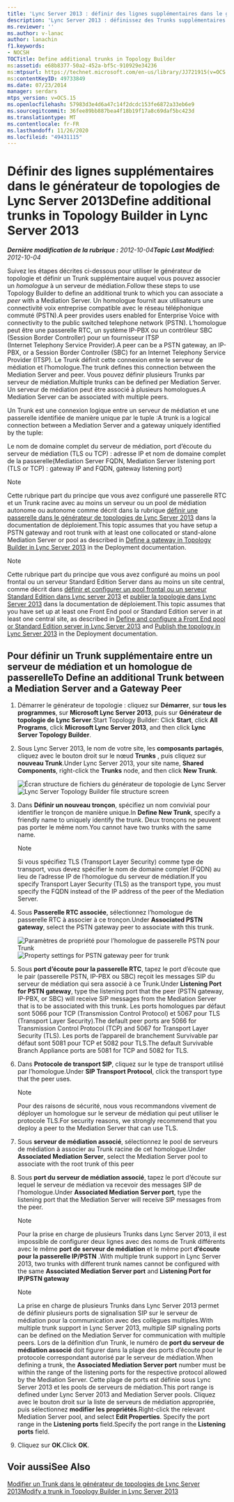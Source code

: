 ```yaml
---
title: 'Lync Server 2013 : définir des lignes supplémentaires dans le générateur de topologie'
description: 'Lync Server 2013 : définissez des Trunks supplémentaires dans le générateur de topologie.'
ms.reviewer: ''
ms.author: v-lanac
author: lanachin
f1.keywords:
- NOCSH
TOCTitle: Define additional trunks in Topology Builder
ms:assetid: e68b8377-50a2-452a-bf5c-910929e34236
ms:mtpsurl: https://technet.microsoft.com/en-us/library/JJ721915(v=OCS.15)
ms:contentKeyID: 49733849
ms.date: 07/23/2014
manager: serdars
mtps_version: v=OCS.15
ms.openlocfilehash: 57983d3e4d6a47c14f2dcdc153fe6872a33eb6e9
ms.sourcegitcommit: 36fee89bb887bea4f18b19f17a8c69daf5bc423d
ms.translationtype: MT
ms.contentlocale: fr-FR
ms.lasthandoff: 11/26/2020
ms.locfileid: "49431115"
---
```

# <a name="define-additional-trunks-in-topology-builder-in-lync-server-2013"></a><span data-ttu-id="8e3fe-103">Définir des lignes supplémentaires dans le générateur de topologies de Lync Server 2013</span><span class="sxs-lookup"><span data-stu-id="8e3fe-103">Define additional trunks in Topology Builder in Lync Server 2013</span></span>

<div data-xmlns="http://www.w3.org/1999/xhtml">

<div class="topic" data-xmlns="http://www.w3.org/1999/xhtml" data-msxsl="urn:schemas-microsoft-com:xslt" data-cs="https://msdn.microsoft.com/">

<div data-asp="https://msdn2.microsoft.com/asp">



</div>

<div id="mainSection">

<div id="mainBody"><span data-ttu-id="8e3fe-104">

<span> </span></span><span class="sxs-lookup"><span data-stu-id="8e3fe-104">

<span> </span></span></span>

<span data-ttu-id="8e3fe-105">_**Dernière modification de la rubrique :** 2012-10-04_</span><span class="sxs-lookup"><span data-stu-id="8e3fe-105">_**Topic Last Modified:** 2012-10-04_</span></span>

<span data-ttu-id="8e3fe-106">Suivez les étapes décrites ci-dessous pour utiliser le générateur de topologie et définir un Trunk supplémentaire auquel vous pouvez associer un *homologue* à un serveur de médiation.</span><span class="sxs-lookup"><span data-stu-id="8e3fe-106">Follow these steps to use Topology Builder to define an additional trunk to which you can associate a *peer* with a Mediation Server.</span></span> <span data-ttu-id="8e3fe-107">Un homologue fournit aux utilisateurs une connectivité voix entreprise compatible avec le réseau téléphonique commuté (PSTN).</span><span class="sxs-lookup"><span data-stu-id="8e3fe-107">A peer provides users enabled for Enterprise Voice with connectivity to the public switched telephone network (PSTN).</span></span> <span data-ttu-id="8e3fe-108">L’homologue peut être une passerelle RTC, un système IP-PBX ou un contrôleur SBC (Session Border Controller) pour un fournisseur ITSP (Internet Telephony Service Provider).</span><span class="sxs-lookup"><span data-stu-id="8e3fe-108">A peer can be a PSTN gateway, an IP-PBX, or a Session Border Controller (SBC) for an Internet Telephony Service Provider (ITSP).</span></span> <span data-ttu-id="8e3fe-109">Le Trunk définit cette connexion entre le serveur de médiation et l’homologue.</span><span class="sxs-lookup"><span data-stu-id="8e3fe-109">The trunk defines this connection between the Mediation Server and peer.</span></span> <span data-ttu-id="8e3fe-110">Vous pouvez définir plusieurs Trunks par serveur de médiation.</span><span class="sxs-lookup"><span data-stu-id="8e3fe-110">Multiple trunks can be defined per Mediation Server.</span></span> <span data-ttu-id="8e3fe-111">Un serveur de médiation peut être associé à plusieurs homologues.</span><span class="sxs-lookup"><span data-stu-id="8e3fe-111">A Mediation Server can be associated with multiple peers.</span></span>

<span data-ttu-id="8e3fe-112">Un Trunk est une connexion logique entre un serveur de médiation et une passerelle identifiée de manière unique par le tuple :</span><span class="sxs-lookup"><span data-stu-id="8e3fe-112">A trunk is a logical connection between a Mediation Server and a gateway uniquely identified by the tuple:</span></span>

<span data-ttu-id="8e3fe-113">Le nom de domaine complet du serveur de médiation, port d’écoute du serveur de médiation (TLS ou TCP) : adresse IP et nom de domaine complet de la passerelle</span><span class="sxs-lookup"><span data-stu-id="8e3fe-113">{Mediation Server FQDN, Mediation Server listening port (TLS or TCP) : gateway IP and FQDN, gateway listening port}</span></span>

<div>


> [!NOTE]  
> <span data-ttu-id="8e3fe-114">Cette rubrique part du principe que vous avez configuré une passerelle RTC et un Trunk racine avec au moins un serveur ou un pool de médiation autonome ou autonome comme décrit dans la rubrique <A href="lync-server-2013-define-a-gateway-in-topology-builder.md">définir une passerelle dans le générateur de topologies de Lync Server 2013</A> dans la documentation de déploiement.</span><span class="sxs-lookup"><span data-stu-id="8e3fe-114">This topic assumes that you have setup a PSTN gateway and root trunk with at least one collocated or stand-alone Mediation Server or pool as described in <A href="lync-server-2013-define-a-gateway-in-topology-builder.md">Define a gateway in Topology Builder in Lync Server 2013</A> in the Deployment documentation.</span></span>



</div>

<div>


> [!NOTE]  
> <span data-ttu-id="8e3fe-115">Cette rubrique part du principe que vous avez configuré au moins un pool frontal ou un serveur Standard Edition Server dans au moins un site central, comme décrit dans <A href="lync-server-2013-define-and-configure-a-front-end-pool-or-standard-edition-server.md">définir et configurer un pool frontal ou un serveur Standard Edition dans Lync server 2013</A> et <A href="lync-server-2013-publish-the-topology.md">publier la topologie dans Lync Server 2013</A> dans la documentation de déploiement.</span><span class="sxs-lookup"><span data-stu-id="8e3fe-115">This topic assumes that you have set up at least one Front End pool or Standard Edition server in at least one central site, as described in <A href="lync-server-2013-define-and-configure-a-front-end-pool-or-standard-edition-server.md">Define and configure a Front End pool or Standard Edition server in Lync Server 2013</A> and <A href="lync-server-2013-publish-the-topology.md">Publish the topology in Lync Server 2013</A> in the Deployment documentation.</span></span>



</div>

<div>

## <a name="to-define-an-additional-trunk-between-a-mediation-server-and-a-gateway-peer"></a><span data-ttu-id="8e3fe-116">Pour définir un Trunk supplémentaire entre un serveur de médiation et un homologue de passerelle</span><span class="sxs-lookup"><span data-stu-id="8e3fe-116">To Define an additional Trunk between a Mediation Server and a Gateway Peer</span></span>

1.  <span data-ttu-id="8e3fe-117">Démarrer le générateur de topologie : cliquez sur **Démarrer**, sur **tous les programmes**, sur **Microsoft Lync Server 2013**, puis sur **Générateur de topologie de Lync Server**.</span><span class="sxs-lookup"><span data-stu-id="8e3fe-117">Start Topology Builder: Click **Start**, click **All Programs**, click **Microsoft Lync Server 2013**, and then click **Lync Server Topology Builder**.</span></span>

2.  <span data-ttu-id="8e3fe-118">Sous Lync Server 2013, le nom de votre site, les **composants partagés**, cliquez avec le bouton droit sur le nœud **Trunks** , puis cliquez sur **nouveau Trunk**.</span><span class="sxs-lookup"><span data-stu-id="8e3fe-118">Under Lync Server 2013, your site name, **Shared Components**, right-click the **Trunks** node, and then click **New Trunk**.</span></span>
    
    <span data-ttu-id="8e3fe-119">![Écran structure de fichiers du générateur de topologie de Lync Server](images/JJ721915.90d5b349-aa1e-407a-87ed-fa112f478560(OCS.15).png "Écran structure de fichiers du générateur de topologie de Lync Server")</span><span class="sxs-lookup"><span data-stu-id="8e3fe-119">![Lync Server Topology Builder file structure screen](images/JJ721915.90d5b349-aa1e-407a-87ed-fa112f478560(OCS.15).png "Lync Server Topology Builder file structure screen")</span></span>

3.  <span data-ttu-id="8e3fe-120">Dans **Définir un nouveau tronçon**, spécifiez un nom convivial pour identifier le tronçon de manière unique.</span><span class="sxs-lookup"><span data-stu-id="8e3fe-120">In **Define New Trunk**, specify a friendly name to uniquely identify the trunk.</span></span> <span data-ttu-id="8e3fe-121">Deux tronçons ne peuvent pas porter le même nom.</span><span class="sxs-lookup"><span data-stu-id="8e3fe-121">You cannot have two trunks with the same name.</span></span>
    
    <div>
    

    > [!NOTE]  
    > <span data-ttu-id="8e3fe-122">Si vous spécifiez TLS (Transport Layer Security) comme type de transport, vous devez spécifier le nom de domaine complet (FQDN) au lieu de l’adresse IP de l’homologue du serveur de médiation.</span><span class="sxs-lookup"><span data-stu-id="8e3fe-122">If you specify Transport Layer Security (TLS) as the transport type, you must specify the FQDN instead of the IP address of the peer of the Mediation Server.</span></span>

    
    </div>

4.  <span data-ttu-id="8e3fe-123">Sous **Passerelle RTC associée**, sélectionnez l’homologue de passerelle RTC à associer à ce tronçon.</span><span class="sxs-lookup"><span data-stu-id="8e3fe-123">Under **Associated PSTN gateway**, select the PSTN gateway peer to associate with this trunk.</span></span>
    
    <span data-ttu-id="8e3fe-124">![Paramètres de propriété pour l’homologue de passerelle PSTN pour Trunk](images/JJ721915.7c3fe8ee-8f4c-4413-8462-8347228e61bb(OCS.15).png "Paramètres de propriété pour l’homologue de passerelle PSTN pour Trunk")</span><span class="sxs-lookup"><span data-stu-id="8e3fe-124">![Property settings for PSTN gateway peer for trunk](images/JJ721915.7c3fe8ee-8f4c-4413-8462-8347228e61bb(OCS.15).png "Property settings for PSTN gateway peer for trunk")</span></span>

5.  <span data-ttu-id="8e3fe-125">Sous **port d’écoute pour la passerelle RTC**, tapez le port d’écoute que le pair (passerelle PSTN, IP-PBX ou SBC) reçoit les messages SIP du serveur de médiation qui sera associé à ce Trunk.</span><span class="sxs-lookup"><span data-stu-id="8e3fe-125">Under **Listening Port for PSTN gateway**, type the listening port that the peer (PSTN gateway, IP-PBX, or SBC) will receive SIP messages from the Mediation Server that is to be associated with this trunk.</span></span> <span data-ttu-id="8e3fe-126">Les ports homologues par défaut sont 5066 pour TCP (Transmission Control Protocol) et 5067 pour TLS (Transport Layer Security).</span><span class="sxs-lookup"><span data-stu-id="8e3fe-126">The default peer ports are 5066 for Transmission Control Protocol (TCP) and 5067 for Transport Layer Security (TLS).</span></span> <span data-ttu-id="8e3fe-127">Les ports de l’appareil de branchement Survivable par défaut sont 5081 pour TCP et 5082 pour TLS.</span><span class="sxs-lookup"><span data-stu-id="8e3fe-127">The default Survivable Branch Appliance ports are 5081 for TCP and 5082 for TLS.</span></span>

6.  <span data-ttu-id="8e3fe-128">Dans **Protocole de transport SIP**, cliquez sur le type de transport utilisé par l’homologue.</span><span class="sxs-lookup"><span data-stu-id="8e3fe-128">Under **SIP Transport Protocol**, click the transport type that the peer uses.</span></span>
    
    <div>
    

    > [!NOTE]  
    > <span data-ttu-id="8e3fe-129">Pour des raisons de sécurité, nous vous recommandons vivement de déployer un homologue sur le serveur de médiation qui peut utiliser le protocole TLS.</span><span class="sxs-lookup"><span data-stu-id="8e3fe-129">For security reasons, we strongly recommend that you deploy a peer to the Mediation Server that can use TLS.</span></span>

    
    </div>

7.  <span data-ttu-id="8e3fe-130">Sous **serveur de médiation associé**, sélectionnez le pool de serveurs de médiation à associer au Trunk racine de cet homologue.</span><span class="sxs-lookup"><span data-stu-id="8e3fe-130">Under **Associated Mediation Server**, select the Mediation Server pool to associate with the root trunk of this peer</span></span>

8.  <span data-ttu-id="8e3fe-131">Sous **port du serveur de médiation associé**, tapez le port d’écoute sur lequel le serveur de médiation va recevoir des messages SIP de l’homologue.</span><span class="sxs-lookup"><span data-stu-id="8e3fe-131">Under **Associated Mediation Server port**, type the listening port that the Mediation Server will receive SIP messages from the peer.</span></span>
    
    <div>
    

    > [!NOTE]  
    > <span data-ttu-id="8e3fe-132">Pour la prise en charge de plusieurs Trunks dans Lync Server 2013, il est impossible de configurer deux lignes avec des noms de Trunk différents avec le même <STRONG>port de serveur de médiation</STRONG> et le même port <STRONG>d’écoute pour la passerelle IP/PSTN</STRONG> .</span><span class="sxs-lookup"><span data-stu-id="8e3fe-132">With multiple trunk support in Lync Server 2013, two trunks with different trunk names cannot be configured with the same <STRONG>Associated Mediation Server port</STRONG> and <STRONG>Listening Port for IP/PSTN gateway</STRONG></span></span>

    
    </div>
    
    <div>
    

    > [!NOTE]  
    > <span data-ttu-id="8e3fe-133">La prise en charge de plusieurs Trunks dans Lync Server 2013 permet de définir plusieurs ports de signalisation SIP sur le serveur de médiation pour la communication avec des collègues multiples.</span><span class="sxs-lookup"><span data-stu-id="8e3fe-133">With multiple trunk support in Lync Server 2013, multiple SIP signaling ports can be defined on the Mediation Server for communication with multiple peers.</span></span> <span data-ttu-id="8e3fe-134">Lors de la définition d’un Trunk, le numéro de <STRONG>port du serveur de médiation associé</STRONG> doit figurer dans la plage des ports d’écoute pour le protocole correspondant autorisé par le serveur de médiation.</span><span class="sxs-lookup"><span data-stu-id="8e3fe-134">When defining a trunk, the <STRONG>Associated Mediation Server port</STRONG> number must be within the range of the listening ports for the respective protocol allowed by the Mediation Server.</span></span> <span data-ttu-id="8e3fe-135">Cette plage de ports est définie sous Lync Server 2013 et les pools de serveurs de médiation.</span><span class="sxs-lookup"><span data-stu-id="8e3fe-135">This port range is defined under Lync Server 2013 and Mediation Server pools.</span></span> <span data-ttu-id="8e3fe-136">Cliquez avec le bouton droit sur la liste de serveurs de médiation appropriée, puis sélectionnez <STRONG>modifier les propriétés</STRONG>.</span><span class="sxs-lookup"><span data-stu-id="8e3fe-136">Right-click the relevant Mediation Server pool, and select <STRONG>Edit Properties</STRONG>.</span></span> <span data-ttu-id="8e3fe-137">Specify the port range in the <STRONG>Listening ports</STRONG> field.</span><span class="sxs-lookup"><span data-stu-id="8e3fe-137">Specify the port range in the <STRONG>Listening ports</STRONG> field.</span></span>

    
    </div>

9.  <span data-ttu-id="8e3fe-138">Cliquez sur **OK**.</span><span class="sxs-lookup"><span data-stu-id="8e3fe-138">Click **OK**.</span></span>

</div>

<div>

## <a name="see-also"></a><span data-ttu-id="8e3fe-139">Voir aussi</span><span class="sxs-lookup"><span data-stu-id="8e3fe-139">See Also</span></span>


[<span data-ttu-id="8e3fe-140">Modifier un Trunk dans le générateur de topologies de Lync Server 2013</span><span class="sxs-lookup"><span data-stu-id="8e3fe-140">Modify a trunk in Topology Builder in Lync Server 2013</span></span>](lync-server-2013-modify-a-trunk-in-topology-builder.md)  
  

<span data-ttu-id="8e3fe-141"></div>

</div>

<span> </span>

</div>

</div>

</span><span class="sxs-lookup"><span data-stu-id="8e3fe-141"></div>

</div>

<span> </span>

</div>

</div>

</span></span></div>

